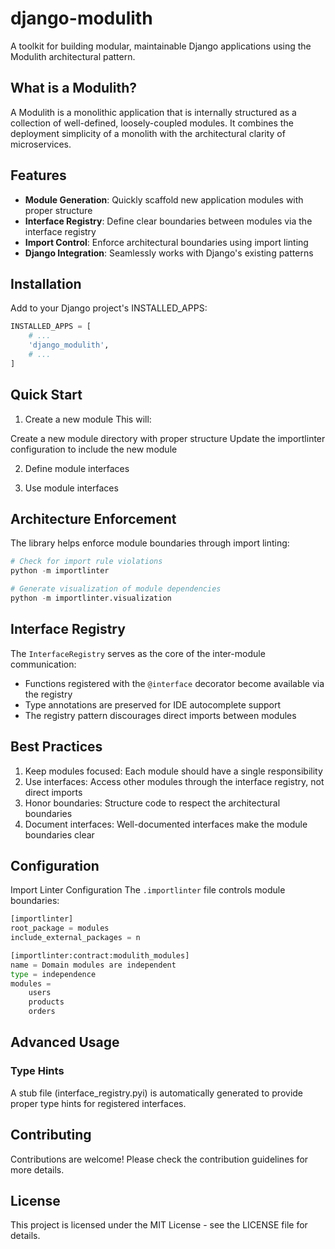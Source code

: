 # django-modulith

A toolkit for building modular, maintainable Django applications using the Modulith architectural pattern.

## What is a Modulith?

A Modulith is a monolithic application that is internally structured as a collection of well-defined, loosely-coupled modules. It combines the deployment simplicity of a monolith with the architectural clarity of microservices.

## Features

- **Module Generation**: Quickly scaffold new application modules with proper structure
- **Interface Registry**: Define clear boundaries between modules via the interface registry
- **Import Control**: Enforce architectural boundaries using import linting
- **Django Integration**: Seamlessly works with Django's existing patterns

## Installation
Add to your Django project's INSTALLED_APPS:
```python
INSTALLED_APPS = [
    # ...
    'django_modulith',
    # ...
]
```

## Quick Start
1. Create a new module
This will:

Create a new module directory with proper structure
Update the importlinter configuration to include the new module

2. Define module interfaces
 
4. Use module interfaces
## Architecture Enforcement
The library helps enforce module boundaries through import linting:
```python
# Check for import rule violations
python -m importlinter

# Generate visualization of module dependencies
python -m importlinter.visualization
```

## Interface Registry
The `InterfaceRegistry` serves as the core of the inter-module communication:

* Functions registered with the `@interface` decorator become available via the registry
* Type annotations are preserved for IDE autocomplete support
* The registry pattern discourages direct imports between modules

## Best Practices
1. Keep modules focused: Each module should have a single responsibility
1. Use interfaces: Access other modules through the interface registry, not direct imports
1. Honor boundaries: Structure code to respect the architectural boundaries
1. Document interfaces: Well-documented interfaces make the module boundaries clear

## Configuration
Import Linter Configuration
The `.importlinter` file controls module boundaries:

```python
[importlinter]
root_package = modules
include_external_packages = n

[importlinter:contract:modulith_modules]
name = Domain modules are independent
type = independence
modules = 
    users
    products
    orders
```

## Advanced Usage
### Type Hints
A stub file (interface_registry.pyi) is automatically generated to provide proper type hints for registered interfaces.

## Contributing
Contributions are welcome! Please check the contribution guidelines for more details.

## License
This project is licensed under the MIT License - see the LICENSE file for details. 